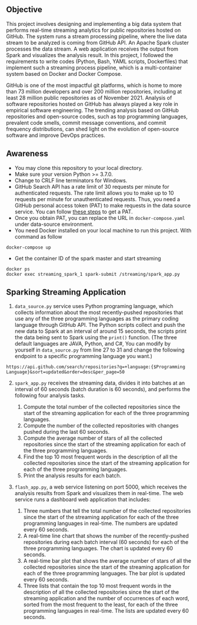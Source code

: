 ## Objective
This project involves designing and implementing a big data system that performs real-time streaming analytics for public repositories hosted on GitHub. The system runs a stream processing pipeline, where the live data stream to be analyzed is coming from GitHub API. An Apache Spark cluster processes the data stream. A web application receives the output from Spark and visualizes the analysis result. In this project, I followed the requirements to write codes (Python, Bash, YAML scripts, Dockerfiles) that implement such a streaming process pipeline, which is a multi-container system based on Docker and Docker Compose.

GitHub is one of the most impactful git platforms, which is home to more than 73 million developers and over 200 million repositories, including at least 28 million public repositories as of November 2021. Analysis of software repositories hosted on GitHub has always played a key role in empirical software engineering. The trending analysis based on GitHub repositories and open-source codes, such as top programming languages, prevalent code smells, commit message conventions, and commit frequency distributions, can shed light on the evolution of open-source software and improve DevOps practices. 


## Awareness

* You may clone this repository to your local directory.
* Make sure your version Python >= 3.7.0.
* Change to CRLF line terminators for Windows.
* GitHub Search API has a rate limit of 30 requests per minute for authenticated requests. The rate limit allows you to make up to 10 requests per minute for unauthenticated requests. Thus, you need a GitHub personal access token (PAT) to make requests in the data source service. You can follow [these steps](https://docs.github.com/en/authentication/keeping-your-account-and-data-secure/creating-a-personal-access-token) to get a PAT.
* Once you obtain PAT, you can replace the URL in `docker-compose.yaml` under data-source environment.
* You need Docker installed on your local machine to run this project. With command as follow
```
docker-compose up
```
* Get the container ID of the spark master and start streaming
```
docker ps
docker exec streaming_spark_1 spark-submit /streaming/spark_app.py
```
## Sparking Streaming Application

1. `data_source.py` service uses Python programing language, which collects information about the most recently-pushed repositories that use any of the three programming languages as the primary coding language through GitHub API. The Python scripts collect and push the new data to Spark at an interval of around 15 seconds, the scripts print the data being sent to Spark using the `print()` function. (The three default languages are JAVA, Python, and C#, You can modify by yourself in `data_source.py` from line 27 to 31 and change the following endpoint to a specific programming language you want.)
```
https://api.github.com/search/repositories?q=+language:{$Programming Language}&sort=updated&order=desc&per_page=50
```

2. `spark_app.py` receives the streaming data, divides it into batches at an interval of 60 seconds (batch duration is 60 seconds), and performs the following four analysis tasks.
   1. Compute the total number of the collected repositories since the start of the streaming application for each of the three programming languages.
   2. Compute the number of the collected repositories with changes pushed during the last 60 seconds.
   3. Compute the average number of stars of all the collected repositories since the start of the streaming application for each of the three programming languages.
   4. Find the top 10 most frequent words in the description of all the collected repositories since the start of the streaming application for each of the three programming languages.
   5. Print the analysis results for each batch.

3. `flash_app.py`, a web service listening on port 5000, which receives the analysis results from Spark and visualizes them in real-time. The web service runs a dashboard web application that includes:
    1. Three numbers that tell the total number of the collected repositories since the start of the streaming application for each of the three programming languages in real-time. The numbers are updated every 60 seconds.
    2. A real-time line chart that shows the number of the recently-pushed repositories during each batch interval (60 seconds) for each of the three programming languages. The chart is updated every 60 seconds.
    3. A real-time bar plot that shows the average number of stars of all the collected repositories since the start of the streaming application for each of the three programming languages. The bar plot is updated every 60 seconds.
    4. Three lists that contain the top 10 most frequent words in the description of all the collected repositories since the start of the streaming application and the number of occurrences of each word, sorted from the most frequent to the least, for each of the three programming languages in real-time. The lists are updated every 60 seconds.
